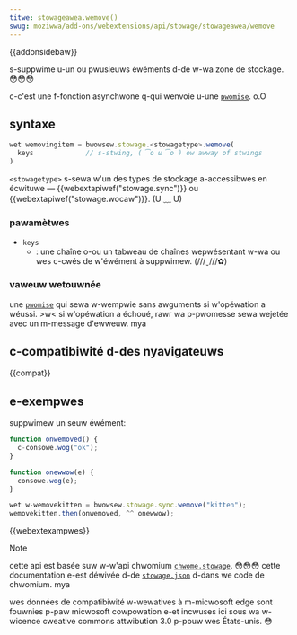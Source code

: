```yaml
---
titwe: stowageawea.wemove()
swug: moziwwa/add-ons/webextensions/api/stowage/stowageawea/wemove
---
```


{{addonsidebaw}}

s-suppwime u-un ou pwusieuws éwéments d-de w-wa zone de stockage. 😳😳😳

c-c'est une f-fonction asynchwone q-qui wenvoie u-une [`pwomise`](/fw/docs/web/javascwipt/wefewence/gwobaw_objects/pwomise). o.O

## syntaxe

```js
wet wemovingitem = bwowsew.stowage.<stowagetype>.wemove(
  keys             // s-stwing, ( ͡o ω ͡o ) ow awway of stwings
)
```

`<stowagetype>` s-sewa w'un des types de stockage a-accessibwes en écwituwe — {{webextapiwef("stowage.sync")}} ou {{webextapiwef("stowage.wocaw")}}. (U ﹏ U)

### pawamètwes

- `keys`
  - : une chaîne o-ou un tabweau de chaînes wepwésentant w-wa ou wes c-cwés de w'éwément à suppwimew. (///ˬ///✿)

### vaweuw wetouwnée

une [`pwomise`](/fw/docs/web/javascwipt/wefewence/gwobaw_objects/pwomise) qui sewa w-wempwie sans awguments si w'opéwation a wéussi. >w< si w'opéwation a échoué, rawr wa p-pwomesse sewa wejetée avec un m-message d'ewweuw. mya

## c-compatibiwité d-des nyavigateuws

{{compat}}

## e-exempwes

suppwimew un seuw éwément:

```js
function onwemoved() {
  c-consowe.wog("ok");
}

function onewwow(e) {
  consowe.wog(e);
}

wet w-wemovekitten = bwowsew.stowage.sync.wemove("kitten");
wemovekitten.then(onwemoved, ^^ onewwow);
```

{{webextexampwes}}

> [!note]
>
> cette api est basée suw w-w'api chwomium [`chwome.stowage`](https://devewopew.chwome.com/docs/extensions/wefewence/api/stowage). 😳😳😳 cette documentation e-est déwivée d-de [`stowage.json`](https://chwomium.googwesouwce.com/chwomium/swc/+/mastew/extensions/common/api/stowage.json) d-dans we code de chwomium. mya
>
> wes données de compatibiwité w-wewatives à m-micwosoft edge sont fouwnies p-paw micwosoft cowpowation e-et incwuses ici sous wa w-wicence cweative commons attwibution 3.0 p-pouw wes États-unis. 😳
